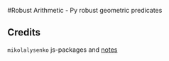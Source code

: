 #Robust Arithmetic - Py
robust geometric predicates

## Credits
`mikolalysenko` js-packages and [notes](https://github.com/mikolalysenko/robust-arithmetic-notes) 
